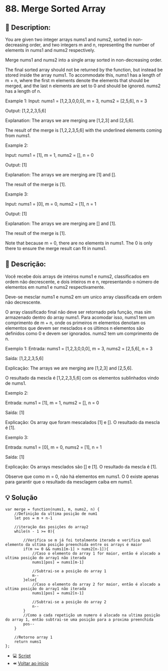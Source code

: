 # 88. Merge Sorted Array

## 📢 Description:
You are given two integer arrays nums1 and nums2, sorted in non-decreasing order, and two integers m and n, representing the number of elements in nums1 and nums2 respectively.

Merge nums1 and nums2 into a single array sorted in non-decreasing order.

The final sorted array should not be returned by the function, but instead be stored inside the array nums1. To accommodate this, nums1 has a length of m + n, where the first m elements denote the elements that should be merged, and the last n elements are set to 0 and should be ignored. nums2 has a length of n.

Example 1:
Input: nums1 = [1,2,3,0,0,0], m = 3, nums2 = [2,5,6], n = 3

Output: [1,2,2,3,5,6]

Explanation: The arrays we are merging are [1,2,3] and [2,5,6].

The result of the merge is [1,2,2,3,5,6] with the underlined elements 
coming from nums1.

Example 2:

Input: nums1 = [1], m = 1, nums2 = [], n = 0

Output: [1]

Explanation: The arrays we are merging are [1] and [].

The result of the merge is [1].

Example 3:

Input: nums1 = [0], m = 0, nums2 = [1], n = 1

Output: [1]

Explanation: The arrays we are merging are [] and [1].

The result of the merge is [1].

Note that because m = 0, there are no elements in nums1. The 0 is only there to ensure the merge result can fit in nums1.

## 📢 Descrição:
Você recebe dois arrays de inteiros nums1 e nums2, classificados em ordem não decrescente, e dois inteiros m e n, representando o número de elementos em nums1 e nums2 respectivamente.

Deve-se mesclar nums1 e nums2 em um unico array classificada em ordem não decrescente.

O array classificado final não deve ser retornado pela função, mas sim armazenado dentro do array nums1. Para acomodar isso, nums1 tem um comprimento de m + n, onde os primeiros m elementos denotam os elementos que devem ser mesclados e os últimos n elementos são definidos como 0 e devem ser ignorados. nums2 tem um comprimento de n.

Exemplo 1:
Entrada: nums1 = [1,2,3,0,0,0], m = 3, nums2 = [2,5,6], n = 3

Saída: [1,2,2,3,5,6]

Explicação: The arrays we are merging are [1,2,3] and [2,5,6].

O resultado da mescla é [1,2,2,3,5,6] com os elementos sublinhados
vindo de nums1.

Exemplo 2:

Entrada: nums1 = [1], m = 1, nums2 = [], n = 0

Saída: [1]

Explicação: Os array que foram mescalados [1] e [].
O resultado da mescla é [1].

Exemplo 3:

Entrada: nums1 = [0], m = 0, nums2 = [1], n = 1

Saída: [1]

Explicação: Os arrays mesclados são [] e [1].
O resultado da mescla é [1].

Observe que como m = 0, não há elementos em nums1. O 0 existe apenas para garantir que o resultado da mesclagem caiba em nums1.

## 💡 Solução

```
var merge = function(nums1, m, nums2, n) {
    //Definição da ultima posição de num1
    let pos = m + n-1

    //iteração das posições do array2
    while(n - 1 >= 0){

        //Verifica se m já foi totalmente iterado e verifica qual elemento da ultima posição preenchida entre os arrays é maior
        if(m >= 0 && nums1[m-1] > nums2[n-1]){
            //Caso o elemento do array 1 for maior, então é alocado a ultima posição do array1 não iterada
            nums1[pos] = nums1[m-1]
            
            //Subtrai-se a posição do array 1
            m--
        }else{
            //Caso o elemento do array 2 for maior, então é alocado a ultima posição do array1 não iterada
            nums1[pos] = nums2[n-1]

            //Subtrai-se a posição do array 2
            n--
        }
        //Como a cada repetição um numero é alocado na ultima posição do array 1, então subtrai-se uma posição para a proxima preenchida
        pos--
    }

    //Retorno array 1
    return nums1  
};
```

- :computer: [Script](https://github.com/PeriloJr/LeetCode-Desafio/blob/main/88.%20Merge%20Sorted%20Array/scripts.js) 
- :rewind: [Voltar ao início](https://github.com/PeriloJr/LeetCode-Desafio/tree/main) 